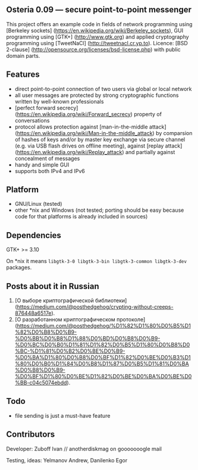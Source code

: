 ## Osteria 0.09 — secure point-to-point messenger
This project offers an example code in fields of network programming using [Berkeley sockets] (https://en.wikipedia.org/wiki/Berkeley_sockets), GUI programming using [GTK+] (http://www.gtk.org) and applied cryptography programming using [TweetNaCl] (http://tweetnacl.cr.yp.to).
Licence: [BSD 2-clause] (http://opensource.org/licenses/bsd-license.php) with public domain parts.

## Features
* direct point-to-point connection of two users via global or local network
* all user messages are protected by strong cryptographic functions written by well-known professionals
* [perfect forward secrecy] (https://en.wikipedia.org/wiki/Forward_secrecy) property of conversations
* protocol allows protection against [man-in-the-middle attack] (https://en.wikipedia.org/wiki/Man-in-the-middle_attack) by comparsion of hashes of keys and/or by master key exchange via secure channel (e.g. via USB flash drives on offline meeting), against [replay attack] (https://en.wikipedia.org/wiki/Replay_attack) and partially against concealment of messages
* handy and simple GUI
* supports both IPv4 and IPv6

## Platform
* GNU/Linux (tested)
* other *nix and Windows (not tested; porting should be easy because code for that platforms is already included in sources)

## Dependencies
GTK+ >= 3.10

On *nix it means `libgtk-3-0 libgtk-3-bin libgtk-3-common libgtk-3-dev` packages.

## Posts about it in Russian
1. [О выборе криптографической библиотеки] (https://medium.com/@posthedgehog/crypting-without-creeps-876448a6517e).
2. [О разработанном криптографическом протоколе] (https://medium.com/@posthedgehog/%D1%82%D1%80%D0%B5%D1%82%D0%B8%D0%B9-%D0%BB%D0%B8%D1%88%D0%BD%D0%B8%D0%B9-%D0%BC%D0%B0%D1%81%D1%82%D0%B5%D1%80%D0%B8%D0%BC-%D1%81%D0%B2%D0%BE%D0%B9-%D0%BA%D1%80%D0%B8%D0%BF%D1%82%D0%BE%D0%B3%D1%80%D0%B0%D1%84%D0%B8%D1%87%D0%B5%D1%81%D0%BA%D0%B8%D0%B9-%D0%BF%D1%80%D0%BE%D1%82%D0%BE%D0%BA%D0%BE%D0%BB-c04c5074ebdd).

## Todo
* file sending is just a must-have feature

## Contributors
Developer: Zuboff Ivan // anotherdiskmag on gooooooogle mail

Testing, ideas: Yelmanov Andrew, Danilenko Egor

